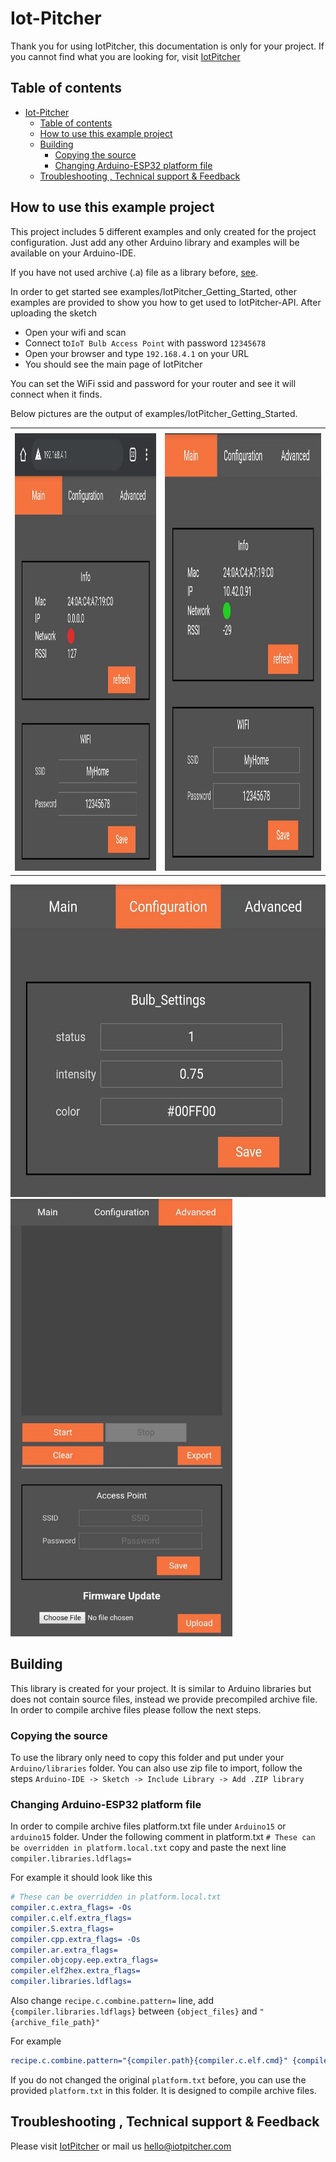 # Iot-Pitcher

Thank you for using IotPitcher, this documentation is only for your project. If you cannot find what you are looking for, visit [IotPitcher](https://www.iotpitcher.com)

## Table of contents

- [Iot-Pitcher](#iot-pitcher)
  - [Table of contents](#table-of-contents)
  - [How to use this example project](#how-to-use-this-example-project)  
  - [Building](#building)
    - [Copying the source](#copying-the-source)
    - [Changing Arduino-ESP32 platform file](#changing-arduino-esp32-platform-file)
  - [Troubleshooting , Technical support & Feedback](#troubleshooting--technical-support--feedback)


## How to use this example project

This project includes 5 different examples and only created for the project configuration. Just add any other Arduino library and examples will be available on your Arduino-IDE.

If you have not used archive (.a) file as a library before, [see](#building). 

In order to get started see examples/IotPitcher_Getting_Started, other examples are provided to show you how to get used to IotPitcher-API. After uploading the sketch 

- Open your wifi and scan
- Connect to`IoT Bulb Access Point` with password `12345678` 
- Open your browser and type `192.168.4.1` on your URL
- You should see the main page of IotPitcher

You can set the WiFi ssid and password for your router and see it will connect when it finds.

Below pictures are the output of examples/IotPitcher_Getting_Started. 

<table class="mytable">
  <th>
    <tr>
      <td><img src="docs/main_page_no_connection.jpeg" height="700" /></td>
      <td><img src="docs/main_page_connection.jpeg"  height="700" /></td>
    </tr>
</table>

<img src="docs/configuration.jpeg"  height="500" />
     
<img src="docs/advanced1.jpeg" alt="drawing" height="700" />




## Building
This library is created for your project. It is similar to Arduino libraries but does not contain source files, instead we provide precompiled archive file. In order to compile archive files please follow the next steps.

### Copying the source
To use the library only need to copy this folder and put under your `Arduino/libraries` folder. You can also use zip file to import, follow the steps `Arduino-IDE -> Sketch -> Include Library -> Add .ZIP library ` 

### Changing Arduino-ESP32 platform file
In order to compile archive files platform.txt file under `Arduino15` or `arduino15` folder.
Under the following comment in platform.txt `# These can be overridden in platform.local.txt` copy and paste the next line `compiler.libraries.ldflags=`

For example it should look like this
```cmake
# These can be overridden in platform.local.txt
compiler.c.extra_flags= -Os
compiler.c.elf.extra_flags=
compiler.S.extra_flags=
compiler.cpp.extra_flags= -Os
compiler.ar.extra_flags=
compiler.objcopy.eep.extra_flags=
compiler.elf2hex.extra_flags=
compiler.libraries.ldflags=
```

Also change `recipe.c.combine.pattern=` line, add `{compiler.libraries.ldflags}` between `{object_files}` and `"{archive_file_path}"`

For example
```cmake
recipe.c.combine.pattern="{compiler.path}{compiler.c.elf.cmd}" {compiler.c.elf.flags} {compiler.c.elf.extra_flags} -Wl,--start-group {object_files} {compiler.libraries.ldflags} "{archive_file_path}" {compiler.c.elf.libs} -Wl,--end-group -Wl,-EL -o "{build.path}/{build.project_name}.elf"
```
If you do not changed the original `platform.txt` before, you can use the provided `platform.txt` in this folder. It is designed to compile archive files.



## Troubleshooting , Technical support & Feedback
Please visit [IotPitcher](https://www.iotpitcher.com) or mail us hello@iotpitcher.com
